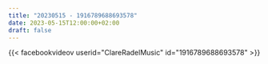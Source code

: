 ```yaml
---
title: "20230515 - 1916789688693578"
date: 2023-05-15T12:00:00+02:00
draft: false
---
```


{{< facebookvideov userid="ClareRadelMusic" id="1916789688693578" >}}